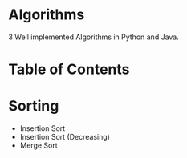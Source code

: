 # Algorithms

3 Well implemented Algorithms in Python and Java.

# Table of Contents

# Sorting

- Insertion Sort
- Insertion Sort (Decreasing)
- Merge Sort
